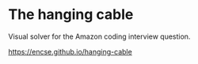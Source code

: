 # The hanging cable

Visual solver for the Amazon coding interview question.

https://encse.github.io/hanging-cable
